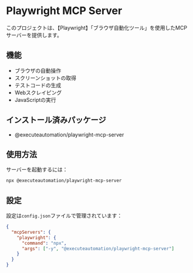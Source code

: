 # Playwright MCP Server

このプロジェクトは、【Playwright】「ブラウザ自動化ツール」を使用したMCPサーバーを提供します。

## 機能

- ブラウザの自動操作
- スクリーンショットの取得
- テストコードの生成
- Webスクレイピング
- JavaScriptの実行

## インストール済みパッケージ

- @executeautomation/playwright-mcp-server

## 使用方法

サーバーを起動するには：

```bash
npx @executeautomation/playwright-mcp-server
```

## 設定

設定は`config.json`ファイルで管理されています：

```json
{
  "mcpServers": {
    "playwright": {
      "command": "npx",
      "args": ["-y", "@executeautomation/playwright-mcp-server"]
    }
  }
}
``` 